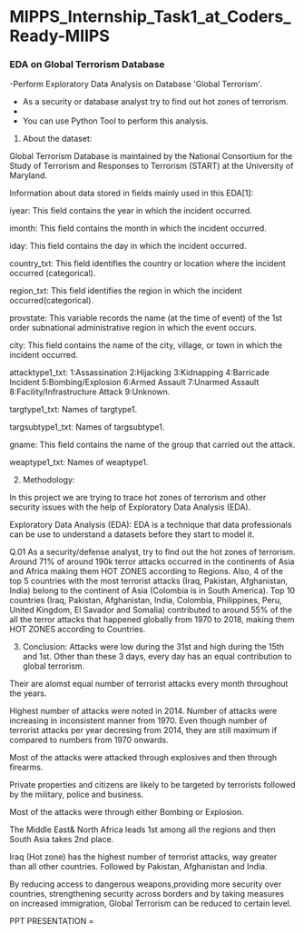 # MIPPS_Internship_Task1_at_Coders_Ready-MIIPS
### EDA on Global Terrorism Database 


-Perform Exploratory Data Analysis on Database 'Global Terrorism'.

- As a security or database analyst try to find out hot zones of terrorism.
- 
- You can use Python Tool to perform this analysis.

1. About the dataset:

Global Terrorism Database is maintained by the National Consortium for the Study of Terrorism and Responses to Terrorism (START) at the University of Maryland.

Information about data stored in fields mainly used in this EDA[1]:

iyear: This field contains the year in which the incident occurred.

imonth: This field contains the month in which the incident occurred.

iday: This field contains the day in which the incident occurred.

country_txt: This field identifies the country or location where the incident occurred (categorical).

region_txt: This field identifies the region in which the incident occurred(categorical).

provstate: This variable records the name (at the time of event) of the 1st order subnational administrative region in which the event occurs.

city: This field contains the name of the city, village, or town in which the incident occurred.

attacktype1_txt: 1:Assassination 2:Hijacking 3:Kidnapping 4:Barricade Incident 5:Bombing/Explosion 6:Armed Assault 7:Unarmed Assault 8:Facility/Infrastructure Attack 9:Unknown.

targtype1_txt: Names of targtype1.

targsubtype1_txt: Names of targsubtype1.

gname: This field contains the name of the group that carried out the attack.

weaptype1_txt: Names of weaptype1.

2. Methodology:

In this project we are trying to trace hot zones of terrorism and other security issues with the help of Exploratory Data Analysis (EDA).

Exploratory Data Analysis (EDA): EDA is a technique that data professionals can be use to understand a datasets before they start to model it.

Q.01 As a security/defense analyst, try to find out the hot zones of terrorism.
Around 71% of around 190k terror attacks occurred in the continents of Asia and Africa making them HOT ZONES according to Regions.
Also, 4 of the top 5 countries with the most terrorist attacks (Iraq, Pakistan, Afghanistan, India) belong to the continent of Asia (Colombia is in South America). Top 10 countries (Iraq, Pakistan, Afghanistan, India, Colombia, Philippines, Peru, United Kingdom, El Savador and Somalia) contributed to around 55% of the all the terror attacks that happened globally from 1970 to 2018, making them HOT ZONES according to Countries.


3. Conclusion:
Attacks were low during the 31st and high during the 15th and 1st. Other than these 3 days, every day has an equal contribution to global terrorism.



Their are alomst equal number of terrorist attacks every month throughout the years.



Highest number of attacks were noted in 2014. Number of attacks were increasing in inconsistent manner from 1970. Even though number of terrorist attacks per year decresing from 2014, they are still maximum if compared to numbers from 1970 onwards.


Most of the attacks were attacked through explosives and then through firearms.


Private properties and citizens are likely to be targeted by terrorists followed by the military, police and business.


Most of the attacks were through either Bombing or Explosion.



The Middle East& North Africa leads 1st among all the regions and then South Asia takes 2nd place.



Iraq (Hot zone) has the highest number of terrorist attacks, way greater than all other countries. Followed by Pakistan, Afghanistan and India.



By reducing access to dangerous weapons,providing more security over countries, strengthening security across borders and by taking measures on increased immigration, Global Terrorism can be reduced to certain level.


PPT PRESENTATION = 

